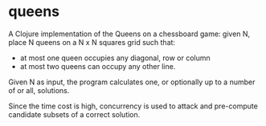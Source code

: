 queens
======

A Clojure implementation of the Queens on a chessboard game: given N, place N queens on a N x N squares grid such that:
 - at most one queen occupies any diagonal, row or column
 - at most two queens can occupy any other line.

Given N as input, the program calculates one, or optionally up to a number of or all, solutions.

Since the time cost is high, concurrency is used to attack and pre-compute candidate subsets of a correct solution.